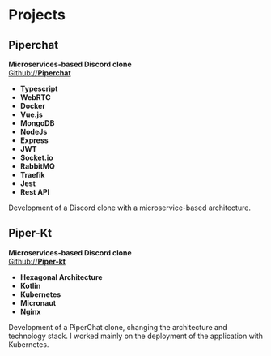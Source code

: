 # Projects

## Piperchat
**Microservices-based Discord clone**  
[Github://**Piperchat**](https://github.com/zucchero-sintattico/piperchat)  
- **Typescript**  
- **WebRTC**  
- **Docker**  
- **Vue.js**  
- **MongoDB**  
- **NodeJs**  
- **Express**  
- **JWT**  
- **Socket.io**  
- **RabbitMQ**  
- **Traefik**  
- **Jest**  
- **Rest API**  

Development of a Discord clone with a microservice-based architecture.

## Piper-Kt
**Microservices-based Discord clone**  
[Github://**Piper-kt**](https://github.com/zucchero-sintattico/piperchat)  
- **Hexagonal Architecture**  
- **Kotlin**  
- **Kubernetes**  
- **Micronaut**  
- **Nginx**  

Development of a PiperChat clone, changing the architecture and technology stack. I worked mainly on the deployment of the application with Kubernetes.
